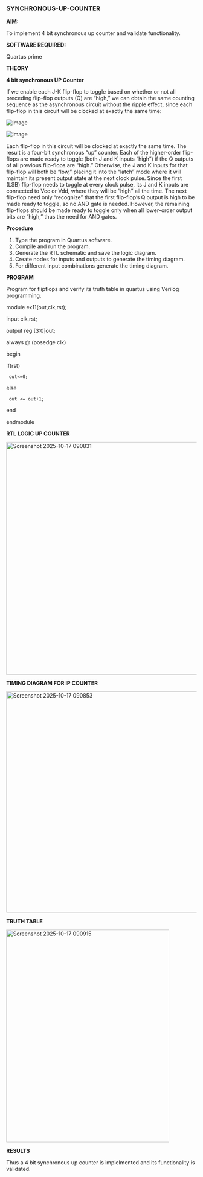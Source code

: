 ### SYNCHRONOUS-UP-COUNTER

**AIM:**

To implement 4 bit synchronous up counter and validate functionality.

**SOFTWARE REQUIRED:**

Quartus prime

**THEORY**

**4 bit synchronous UP Counter**

If we enable each J-K flip-flop to toggle based on whether or not all preceding flip-flop outputs (Q) are “high,” we can obtain the same counting sequence as the asynchronous circuit without the ripple effect, since each flip-flop in this circuit will be clocked at exactly the same time:

![image](https://github.com/naavaneetha/SYNCHRONOUS-UP-COUNTER/assets/154305477/d5db3fa0-e413-404c-b80e-b2f39d82e7e8)


![image](https://github.com/naavaneetha/SYNCHRONOUS-UP-COUNTER/assets/154305477/52cb61eb-d04b-442d-810c-31185a68410b)

Each flip-flop in this circuit will be clocked at exactly the same time.
The result is a four-bit synchronous “up” counter. Each of the higher-order flip-flops are made ready to toggle (both J and K inputs “high”) if the Q outputs of all previous flip-flops are “high.”
Otherwise, the J and K inputs for that flip-flop will both be “low,” placing it into the “latch” mode where it will maintain its present output state at the next clock pulse.
Since the first (LSB) flip-flop needs to toggle at every clock pulse, its J and K inputs are connected to Vcc or Vdd, where they will be “high” all the time.
The next flip-flop need only “recognize” that the first flip-flop’s Q output is high to be made ready to toggle, so no AND gate is needed.
However, the remaining flip-flops should be made ready to toggle only when all lower-order output bits are “high,” thus the need for AND gates.

**Procedure**

 1. Type the program in Quartus software.
 2. Compile and run the program.
 3. Generate the RTL schematic and save the logic diagram.
 4. Create nodes for inputs and outputs to generate the timing diagram.
 5. For different input combinations generate the timing diagram.

**PROGRAM**

Program for flipflops and verify its truth table in quartus using Verilog programming. 
 
module ex11(out,clk,rst);

input clk,rst;

output reg [3:0]out;

always @ (posedge clk)

begin

   if(rst)
   
     out<=0;
   else 
   
     out <= out+1;
end

endmodule

**RTL LOGIC UP COUNTER**

<img width="1157" height="616" alt="Screenshot 2025-10-17 090831" src="https://github.com/user-attachments/assets/24d4f557-f576-4693-8850-37e92d1adec5" />

**TIMING DIAGRAM FOR IP COUNTER**

<img width="1150" height="586" alt="Screenshot 2025-10-17 090853" src="https://github.com/user-attachments/assets/d366db5e-74b3-4b32-8b70-21d9dcbc8bad" />

**TRUTH TABLE**

<img width="431" height="563" alt="Screenshot 2025-10-17 090915" src="https://github.com/user-attachments/assets/d14b6189-a3d7-4830-b37b-058e5fdcb422" />

**RESULTS**

 Thus a 4 bit synchronous up counter is implelmented and its functionality is validated.

